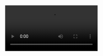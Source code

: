 ![file](https://user-images.githubusercontent.com/1419684/113264540-5ebafe80-92d3-11eb-9c1c-89866ed2b1d1.mp4)

